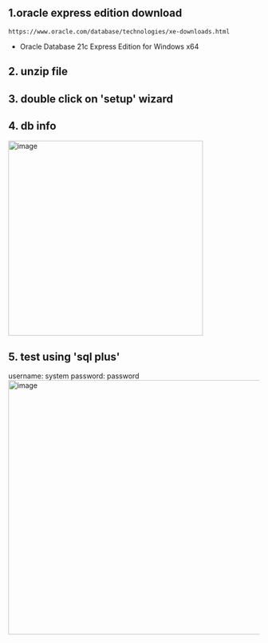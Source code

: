 ## 1.oracle express edition download
    https://www.oracle.com/database/technologies/xe-downloads.html
 - Oracle Database 21c Express Edition for Windows x64

## 2. unzip file
## 3. double click on 'setup' wizard

## 4. db info
<img width="390" alt="image" src="https://github.com/user-attachments/assets/a8bbfaac-d93e-49d4-aff6-2d249913f595" />

## 5. test using 'sql plus'
username: system
password: password
<img width="509" alt="image" src="https://github.com/user-attachments/assets/f906d614-70fb-4b8e-89e9-65fce6462638" />
